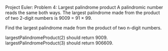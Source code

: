 Project Euler: Problem 4: Largest palindrome product
A palindromic number reads the same both ways. The largest palindrome made from the product of two 2-digit numbers is 9009 = 91 × 99.

Find the largest palindrome made from the product of two n-digit numbers.

largestPalindromeProduct(2) should return 9009.
largestPalindromeProduct(3) should return 906609.